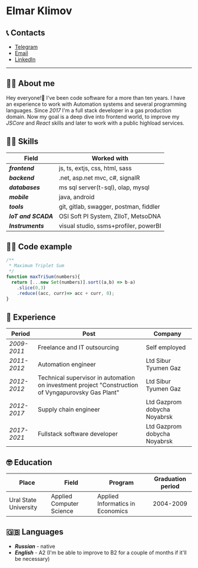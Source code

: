 # Elmar Klimov

## 📞 Contacts

* [Telegram](https://t.me/klimelm) 
* [Email](klimelm@gmail.com)
* [LinkedIn](https://www.linkedin.com/in/elmar-klimov)

***

## 💁‍♂️ About me

Hey everyone!👋 I've been code software for a more than ten years. I have an experience to work with Automation systems and several programming languages. Since *2017* I'm a full stack developer in a gas production domain. Now my goal is a deep dive into frontend world, to improve my *JSCore* and *React* skills and later to work with a public highload services. 

## 🤹‍♂️ Skills

|Field|Worked with|
|-------------------|---------------------------------------|
|***frontend***     | js, ts, extjs, css, html, sass        |
|***backend***      | .net, asp.net mvc, c#, signalR        |
|***databases***    | ms sql server(t-sql), olap, mysql     |
|***mobile***       | java, android                         |
|***tools***        | git, gitlab, swagger, postman, fiddler|
|***IoT and SCADA***| OSI Soft PI System, ZIIoT, MetsoDNA   |
|***Instruments***  | visual studio, ssms+profiler, powerBI |          |

## 👨‍💻 Code example

```javascript
/**
 * Maximum Triplet Sum
 */
function maxTriSum(numbers){
  return [...new Set(numbers)].sort((a,b) => b-a)
    .slice(0,3)
    .reduce((acc, curr)=> acc + curr, 0);
}
```

## 🥷 Experience

|Period         | Post                                           | Company         |
|---------------|------------------------------------------------|-----------------|
|  *2009-2011*  | Freelance and IT outsourcing |       Self employed               |   
|  *2011-2012*  | Automation engineer          |       Ltd Sibur Tyumen Gaz        |
|  *2012-2012*  | Technical supervisor in automation on investment project "Construction of Vyngapurovsky Gas Plant"   |                           Ltd Sibur Tyumen Gaz        |
|  *2012-2017*  | Supply chain engineer        |       Ltd Gazprom dobycha Noyabrsk|
|  *2017-2021*  | Fullstack software developer |       Ltd Gazprom dobycha Noyabrsk|

## 🤓 Education

|Place                |Field                     |Program                         | Graduation period |
|---------------------|--------------------------|--------------------------------|:-----------------:|
|Ural State University|Applied Computer Science  |Applied Informatics in Economics| 2004-2009         |

## 🇬🇧 Languages
- ***Russian*** - native
- ***English*** - A2 (I'm be able to improve to B2 for a couple of months if it'll be necessary)

